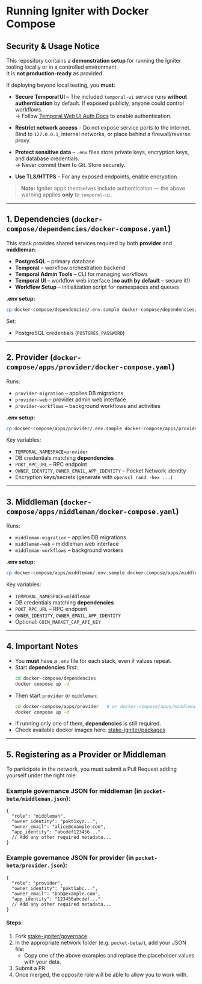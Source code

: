 # Running Igniter with Docker Compose

##  Security & Usage Notice

This repository contains a **demonstration setup** for running the Igniter tooling locally or in a controlled environment.  
It is **not production-ready** as provided.

If deploying beyond local testing, you **must**:

- **Secure Temporal UI** – The included `temporal-ui` service runs **without authentication** by default. If exposed publicly, anyone could control workflows.  
  → Follow [Temporal Web UI Auth Docs](https://docs.temporal.io/references/web-ui-configuration#auth) to enable authentication.

- **Restrict network access** – Do not expose service ports to the internet. Bind to `127.0.0.1`, internal networks, or place behind a firewall/reverse proxy.

- **Protect sensitive data** – `.env` files store private keys, encryption keys, and database credentials.  
  → Never commit them to Git. Store securely.

- **Use TLS/HTTPS** – For any exposed endpoints, enable encryption.

> **Note:** Igniter apps themselves include authentication — the above warning applies **only** to `temporal-ui`.

---

## 1. Dependencies (`docker-compose/dependencies/docker-compose.yaml`)

This stack provides shared services required by both **provider** and **middleman**:

- **PostgreSQL** – primary database  
- **Temporal** – workflow orchestration backend  
- **Temporal Admin Tools** – CLI for managing workflows  
- **Temporal UI** – workflow web interface (**no auth by default** – secure it!)  
- **Workflow Setup** – initialization script for namespaces and queues

**.env setup:**
```bash
cp docker-compose/dependencies/.env.sample docker-compose/dependencies/.env
```
Set:
- PostgreSQL credentials (`POSTGRES_PASSWORD`)  

---

## 2. Provider (`docker-compose/apps/provider/docker-compose.yaml`)

Runs:
- `provider-migration` – applies DB migrations  
- `provider-web` – provider admin web interface  
- `provider-workflows` – background workflows and activities

**.env setup:**
```bash
cp docker-compose/apps/provider/.env.sample docker-compose/apps/provider/.env
```
Key variables:
- `TEMPORAL_NAMESPACE=provider`  
- DB credentials matching **dependencies**  
- `POKT_RPC_URL` – RPC endpoint  
- `OWNER_IDENTITY`, `OWNER_EMAIL`, `APP_IDENTITY` – Pocket Network identity  
- Encryption keys/secrets (generate with `openssl rand -hex ...`)

---

## 3. Middleman (`docker-compose/apps/middleman/docker-compose.yaml`)

Runs:
- `middleman-migration` – applies DB migrations  
- `middleman-web` – middleman web interface  
- `middleman-workflows` – background workers

**.env setup:**
```bash
cp docker-compose/apps/middleman/.env.sample docker-compose/apps/middleman/.env
```
Key variables:
- `TEMPORAL_NAMESPACE=middleman`  
- DB credentials matching **dependencies**  
- `POKT_RPC_URL` – RPC endpoint  
- `OWNER_IDENTITY`, `OWNER_EMAIL`, `APP_IDENTITY`  
- Optional: `COIN_MARKET_CAP_API_KEY`

---

## 4. Important Notes

- You **must** have a `.env` file for each stack, even if values repeat.  
- Start **dependencies** first:
  ```bash
  cd docker-compose/dependencies
  docker compose up -d
  ```
- Then start `provider` or `middleman`:
  ```bash
  cd docker-compose/apps/provider   # or docker-compose/apps/middleman
  docker compose up -d
  ```
- If running only one of them, **dependencies** is still required.
- Check available docker images here: [stake-igniter/packages](https://github.com/orgs/stake-igniter/packages) 

---

## 5. Registering as a Provider or Middleman

To participate in the network, you must submit a Pull Request adding yourself under the right role.

### Example governance JSON for **middleman** (in `pocket-beta/middleman.json`):

```jsonc
{
  "role": "middleman",
  "owner_identity": "pokt1xyz...",
  "owner_email": "alice@example.com",
  "app_identity": "abcdef123456..."
  // Add any other required metadata...
}
```

### Example governance JSON for **provider** (in `pocket-beta/provider.json`):

```jsonc
{
  "role": "provider",
  "owner_identity": "pokt1abc...",
  "owner_email": "bob@example.com",
  "app_identity": "123456abcdef..."
  // Add any other required metadata...
}
```

#### Steps:
1. Fork [stake-igniter/governace](https://github.com/stake-igniter/governace).  
2. In the appropriate network folder (e.g. `pocket-beta/`), add your JSON file:
   - Copy one of the above examples and replace the placeholder values with your data.  
3. Submit a PR.  
4. Once merged, the opposite role will be able to allow you to work with.
